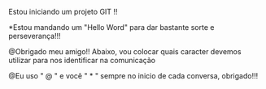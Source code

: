 Estou iniciando um projeto GIT !!

*Estou mandando um "Hello Word" para dar bastante sorte e perseverança!!!

@Obrigado meu amigo!! Abaixo, vou colocar quais caracter devemos utilizar para nos identificar na comunicação

@Eu uso " @ " e você " * " sempre no inicio de cada conversa, obrigado!!!
